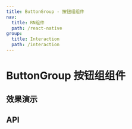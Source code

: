 ```yaml
---
title: ButtonGroup - 按钮组组件
nav:
  title: RN组件
  path: /react-native
group:
  title: Interaction
  path: /interaction
---
```


# ButtonGroup 按钮组组件

## 效果演示

## API
